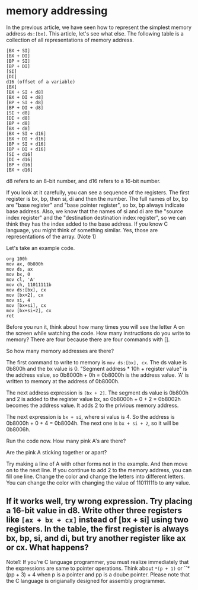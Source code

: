 # memory addressing

In the previous article, we have seen how to represent the simplest memory address ``ds:[bx]``. This article, let's see what else.
The following table is a collection of all representations of memory address.

```
[BX + SI]
[BX + DI]
[BP + SI]
[BP + DI]	
[SI]
[DI]
d16 (offset of a variable)
[BX]	
[BX + SI + d8]
[BX + DI + d8]
[BP + SI + d8]
[BP + DI + d8]
[SI + d8]
[DI + d8]
[BP + d8]
[BX + d8]	
[BX + SI + d16]
[BX + DI + d16] 
[BP + SI + d16]
[BP + DI + d16]	
[SI + d16]
[DI + d16]
[BP + d16]
[BX + d16]
```

d8 refers to an 8-bit number, and d16 refers to a 16-bit number.

If you look at it carefully, you can see a sequence of the registers. The first register is bx, bp, then si, di and then the number. The full names of bx, bp are "base register" and "base pointer register", so bx, bp always indicate base address. Also, we know that the names of si and di are the "source index register" and the "destination destination index register", so we can think they has the index added to the base address. If you know C language, you might think of something similar. Yes, those are representations of the array. (Note 1)

Let's take an example code.

```
org 100h
mov ax, 0b800h
mov ds, ax
mov bx, 0
mov cl, 'A'
mov ch, 11011111b
mov ds:[bx], cx
mov [bx+2], cx
mov si, 4
mov [bx+si], cx
mov [bx+si+2], cx
ret
```

Before you run it, think about how many times you will see the letter A on the screen while watching the code. How many instructions do you write to memory? There are four because there are four commands with [].

So how many memory addresses are there?

The first command to write to memory is ``mov ds:[bx], cx``. The ds value is 0b800h and the bx value is 0. "Segment address * 10h + register value" is the address value, so 0b8000h + 0h = 0b8000h is the address value. 'A' is written to memory at the address of 0b8000h.

The next address expression is ``[bx + 2]``. The segment ds value is 0b800h and 2 is added to the register value bx, so 0b8000h + 0 + 2 = 0b8002h becomes the address value. It adds 2 to the privious memory address.

The next expression is ``bx + si``, where si valus is 4. So the address is 0b8000h + 0 + 4 = 0b8004h. The next one is ``bx + si + 2``, so it will be 0b8006h.

Run the code now. How many pink A's are there?

Are the pink A sticking together or apart?

Try making a line of A with other forms not in the example. And then move on to the next line. If you continue to add 2 to the memory address, you can fill one line. Change the color and change the letters into different letters. You can change the color with changing the value of 11011111b to any value.

If it works well, try wrong expression. Try placing a 16-bit value in d8. Write other three registers like ```[ax + bx + cx]``` instead of [bx + si] using two registers. In the table, the first register is always bx, bp, si, and di, but try another register like ax or cx. What happens?
---

Note1: If you're C language programmer, you must realize immediately that the expressions are same to pointer operations. Think about ``*(p + 1)`` or ``*(pp + 3) + 4 when p is a pointer and pp is a doube pointer. Please note that the C language is origianally designed for assembly programmer.

